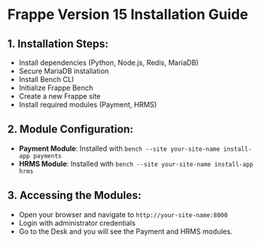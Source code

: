 # Frappe Version 15 Installation Guide

## 1. Installation Steps:
- Install dependencies (Python, Node.js, Redis, MariaDB)
- Secure MariaDB installation
- Install Bench CLI
- Initialize Frappe Bench
- Create a new Frappe site
- Install required modules (Payment, HRMS)

## 2. Module Configuration:
- **Payment Module**: Installed with `bench --site your-site-name install-app payments`
- **HRMS Module**: Installed with `bench --site your-site-name install-app hrms`

## 3. Accessing the Modules:
- Open your browser and navigate to `http://your-site-name:8000`
- Login with administrator credentials
- Go to the Desk and you will see the Payment and HRMS modules.
